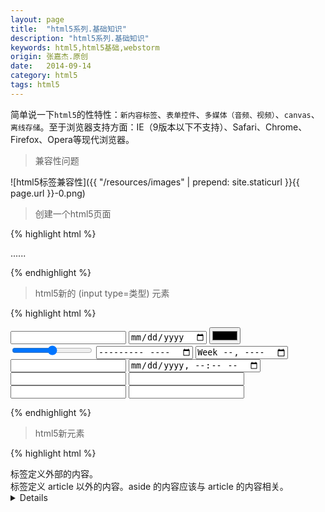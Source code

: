 ```yaml
---
layout: page
title:  "html5系列.基础知识"
description: "html5系列.基础知识"
keywords: html5,html5基础,webstorm
origin: 张嘉杰.原创
date:   2014-09-14
category: html5
tags: html5
---
```

简单说一下`html5`的性特性：`新内容标签`、`表单控件`、`多媒体（音频、视频）`、`canvas`、`离线存储`。至于浏览器支持方面：IE（9版本以下不支持）、Safari、Chrome、Firefox、Opera等现代浏览器。
<!--more-->

> 兼容性问题 

![html5标签兼容性]({{ "/resources/images" | prepend: site.staticurl }}{{ page.url }}-0.png)    

> 创建一个html5页面 

{% highlight html %}

<!DOCTYPE html>
<html>
  <head>
    <meta charset="UTF-8">
    <title></title>
  </head>
  <body>
  ......
  </body>
</html>

{% endhighlight %}

> html5新的 (input type=类型) 元素

{% highlight html %}

<input type="number" name="quantity" />
<input type="date" name="bday" />
<input type="color" name="favcolor" />
<input type="range" name="points" />
<input type="month" name="bdaymonth" />
<input type="week" name="week_year" />
<input type="datetime" name="bdaytime" />
<input type="datetime-local" name="bdaytime" />
<input type="email" name="email" />
<input type="search" name="googlesearch" />
<input type="tel" name="usrtel" />
<input type="url" name="homepage" />

{% endhighlight %}

> html5新元素

{% highlight html %}

<datalist>	标签定义可选数据的列表。
<keygen>	标签定义生成密钥。
<output>	标签定义不同类型的输出。
<article>	标签定义外部的内容。
<aside>		标签定义 article 以外的内容。aside 的内容应该与 article 的内容相关。
<details>	标签定义元素的细节，通过点击进行隐藏。
<dialog>	标签定义对话框或窗口。
<figcaption>	标签定义 figure 元素的标题。
<figure>	标签用于对元素进行组合。使用 figcaption 元素为元素组添加标题。
<footer>	标签定义 section 或 document 的页脚。
<header>	标签定义 section 或 document 的页眉。
<main>		标签定义文档的主要内容。
<meter>		标签定义度量衡。可在 min/max 属性中定义。
<nav>		标签定义导航链接的部分。
<rp>		标签定义在 ruby 注释中使用。
<rt>		标签定义字符（中文注音或字符）。
<ruby>		标签定义 ruby 注释（中文注音或字符）。
<section>	标签定义文档中的章节、页眉、页脚或文档中的其他部分。
<summary>	标签定义包含 details 元素的标题。
<time>		标签定义日期或时间。
<mark>		标签定义标记或高亮显示文本。此标签很常用，在搜索中可以高亮显示搜索关键词。
<progress>	标签运行中的进程。此标签来显示 javascript 中耗费时间的函数的进程。
--------------------------------------------------------------------------
<video>		标签定义视频。
<audio>		标签定义声音。
<source>	标签为媒介元素（<video>、<audio>）定义媒介资源。
<canvas>	标签定义图形。

{% endhighlight %}

这里我推荐两款之前常用的视频、音频插件：

<http://html5media.info/>  
<http://www.videojs.com/>


今天就到这儿吧。还有一些其他细节性的新属性，请大家戳这里 （[specification-html5] 、[w3schools-html5]）。

-----------------------

相关参考文章地址：

specification-html5 - <http://www.whatwg.org/specs/web-apps/current-work/multipage/>  
w3schools-html5 - <http://www.w3schools.com/html/html5_geolocation.asp>

-----------------------

[specification-html5]: http://www.whatwg.org/specs/web-apps/current-work/multipage/
[w3schools-html5]: http://www.w3schools.com/html/html5_geolocation.asp

